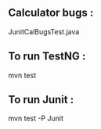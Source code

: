 ## Calculator bugs :
JunitCalBugsTest.java

## To run TestNG :
mvn test

## To run Junit :
mvn test -P Junit
